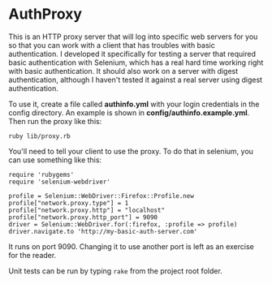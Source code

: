 AuthProxy
=========

This is an HTTP proxy server that will log into specific web servers for
you so that you can work with a client that has troubles with basic
authentication. I developed it specifically for testing a server that
required basic authentication with Selenium, which has a real hard time
working right with basic authentication. It should also work on a server
with digest authentication, although I haven't tested it against a real
server using digest authentication.

To use it, create a file called __authinfo.yml__ with your login credentials
in the config directory. An example is shown in
__config/authinfo.example.yml__. Then run the proxy like this:

    ruby lib/proxy.rb

You'll need to tell your client to use the proxy. To do that in
selenium, you can use something like this:

    require 'rubygems'
    require 'selenium-webdriver'

    profile = Selenium::WebDriver::Firefox::Profile.new
    profile["network.proxy.type"] = 1
    profile["network.proxy.http"] = "localhost"
    profile["network.proxy.http_port"] = 9090
    driver = Selenium::WebDriver.for(:firefox, :profile => profile)
    driver.navigate.to 'http://my-basic-auth-server.com'

It runs on port 9090. Changing it to use another port is left as an
exercise for the reader.

Unit tests can be run by typing `rake` from the project root folder.